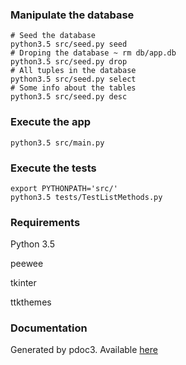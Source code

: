 ### Manipulate the database

```
# Seed the database
python3.5 src/seed.py seed
# Droping the database ~ rm db/app.db
python3.5 src/seed.py drop
# All tuples in the database
python3.5 src/seed.py select
# Some info about the tables
python3.5 src/seed.py desc
```


### Execute the app

```
python3.5 src/main.py
```


### Execute the tests

```
export PYTHONPATH='src/'
python3.5 tests/TestListMethods.py
```

### Requirements

Python 3.5

peewee

tkinter

ttkthemes

### Documentation

Generated by pdoc3. Available [here](https://poulposaure.gitlab.io/poo/src/)

